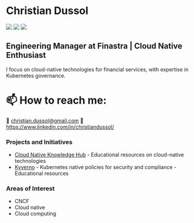 # Christian Dussol

<img src="https://img.shields.io/badge/CNCF-231F20?style=flat&logo=cncf&logoColor=white" />
<img src="https://img.shields.io/badge/Kubernetes-326CE5?style=flat&logo=kubernetes&logoColor=white" />
<img src="https://img.shields.io/badge/Microsoft_Azure-0089D6?style=flat&logo=microsoft-azure&logoColor=white" />

## Engineering Manager at Finastra | Cloud Native Enthusiast

I focus on cloud-native technologies for financial services, with expertise in Kubernetes governance.

# 📫 How to reach me:

📧 christian.dussol@gmail.com
🔗 https://www.linkedin.com/in/christiandussol/

### Projects and Initiatives

- [Cloud Native Knowledge Hub](https://github.com/christian-dussol-cloud-native/cloud-native-knowledge-hub) - Educational resources on cloud-native technologies
- [Kyverno](https://github.com/christian-dussol-cloud-native/kyverno) - Kubernetes native policies for security and compliance - Educational resources

### Areas of Interest

- CNCF
- Cloud native
- Cloud computing
